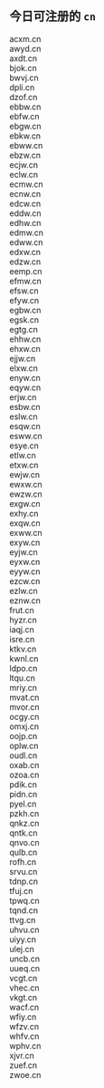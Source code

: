 
## 今日可注册的 `cn`
>
acxm.cn   
awyd.cn   
axdt.cn   
bjok.cn   
bwvj.cn   
dpli.cn   
dzof.cn   
ebbw.cn   
ebfw.cn   
ebgw.cn   
ebkw.cn   
ebww.cn   
ebzw.cn   
ecjw.cn   
eclw.cn   
ecmw.cn   
ecnw.cn   
edcw.cn   
eddw.cn   
edhw.cn   
edmw.cn   
edww.cn   
edxw.cn   
edzw.cn   
eemp.cn   
efmw.cn   
efsw.cn   
efyw.cn   
egbw.cn   
egsk.cn   
egtg.cn   
ehhw.cn   
ehxw.cn   
ejjw.cn   
elxw.cn   
enyw.cn   
eqyw.cn   
erjw.cn   
esbw.cn   
eslw.cn   
esqw.cn   
esww.cn   
esye.cn   
etlw.cn   
etxw.cn   
ewjw.cn   
ewxw.cn   
ewzw.cn   
exgw.cn   
exhy.cn   
exqw.cn   
exww.cn   
exyw.cn   
eyjw.cn   
eyxw.cn   
eyyw.cn   
ezcw.cn   
ezlw.cn   
eznw.cn   
frut.cn   
hyzr.cn   
iaqj.cn   
isre.cn   
ktkv.cn   
kwnl.cn   
ldpo.cn   
ltqu.cn   
mriy.cn   
mvat.cn   
mvor.cn   
ocgy.cn   
omxj.cn   
oojp.cn   
oplw.cn   
oudl.cn   
oxab.cn   
ozoa.cn   
pdik.cn   
pidn.cn   
pyel.cn   
pzkh.cn   
qnkz.cn   
qntk.cn   
qnvo.cn   
qulb.cn   
rofh.cn   
srvu.cn   
tdnp.cn   
tfuj.cn   
tpwq.cn   
tqnd.cn   
ttvg.cn   
uhvu.cn   
uiyy.cn   
ulej.cn   
uncb.cn   
uueq.cn   
vcgt.cn   
vhec.cn   
vkgt.cn   
wacf.cn   
wfiy.cn   
wfzv.cn   
whfv.cn   
wphv.cn   
xjvr.cn   
zuef.cn   
zwoe.cn   

